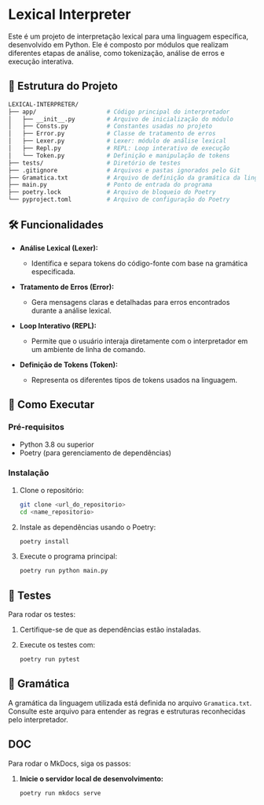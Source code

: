 # Lexical Interpreter

Este é um projeto de interpretação lexical para uma linguagem específica, desenvolvido em Python. Ele é composto por módulos que realizam diferentes etapas de análise, como tokenização, análise de erros e execução interativa.

## 📁 Estrutura do Projeto

```bash
LEXICAL-INTERPRETER/
├── app/                    # Código principal do interpretador
│   ├── __init__.py         # Arquivo de inicialização do módulo
│   ├── Consts.py           # Constantes usadas no projeto
│   ├── Error.py            # Classe de tratamento de erros
│   ├── Lexer.py            # Lexer: módulo de análise lexical
│   ├── Repl.py             # REPL: Loop interativo de execução
│   └── Token.py            # Definição e manipulação de tokens
├── tests/                  # Diretório de testes
├── .gitignore              # Arquivos e pastas ignorados pelo Git
├── Gramatica.txt           # Arquivo de definição da gramática da linguagem
├── main.py                 # Ponto de entrada do programa
├── poetry.lock             # Arquivo de bloqueio do Poetry
└── pyproject.toml          # Arquivo de configuração do Poetry
```

## 🛠️ Funcionalidades

- **Análise Lexical (Lexer):**
  - Identifica e separa tokens do código-fonte com base na gramática especificada.
  
- **Tratamento de Erros (Error):**
  - Gera mensagens claras e detalhadas para erros encontrados durante a análise lexical.
  
- **Loop Interativo (REPL):**
  - Permite que o usuário interaja diretamente com o interpretador em um ambiente de linha de comando.

- **Definição de Tokens (Token):**
  - Representa os diferentes tipos de tokens usados na linguagem.

## 🚀 Como Executar

### Pré-requisitos
- Python 3.8 ou superior
- Poetry (para gerenciamento de dependências)

### Instalação

1. Clone o repositório:

   ```bash
   git clone <url_do_repositorio>
   cd <name_repositorio>
   ```

2. Instale as dependências usando o Poetry:

   ```bash
   poetry install
   ```

3. Execute o programa principal:

   ```bash
   poetry run python main.py
   ```

## 🧪 Testes

Para rodar os testes:

1. Certifique-se de que as dependências estão instaladas.
2. Execute os testes com:

   ```bash
   poetry run pytest
   ```

## 📜 Gramática

A gramática da linguagem utilizada está definida no arquivo `Gramatica.txt`. Consulte este arquivo para entender as regras e estruturas reconhecidas pelo interpretador.

## DOC

Para rodar o MkDocs, siga os passos:

1. **Inicie o servidor local de desenvolvimento:**
   ```bash
   poetry run mkdocs serve
   ```
